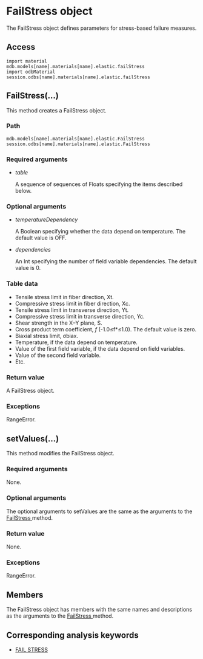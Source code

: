 # FailStress object

The FailStress object defines parameters for stress-based failure measures.

## Access

```
import material
mdb.models[name].materials[name].elastic.failStress
import odbMaterial
session.odbs[name].materials[name].elastic.failStress
```

## FailStress(...)



This method creates a FailStress object.



### Path

```
mdb.models[name].materials[name].elastic.FailStress
session.odbs[name].materials[name].elastic.FailStress
```

### Required arguments

- *table*

  A sequence of sequences of Floats specifying the items described below.

### Optional arguments

- *temperatureDependency*

  A Boolean specifying whether the data depend on temperature. The default value is OFF.

- *dependencies*

  An Int specifying the number of field variable dependencies. The default value is 0.

### Table data

- Tensile stress limit in fiber direction, Xt.
- Compressive stress limit in fiber direction, Xc.
- Tensile stress limit in transverse direction, Yt.
- Compressive stress limit in transverse direction, Yc.
- Shear strength in the X–Y plane, S.
- Cross product term coefficient, *f* (-1.0≤f*≤1.0). The default value is zero.
- Biaxial stress limit, σb⁢i⁢a⁢x.
- Temperature, if the data depend on temperature.
- Value of the first field variable, if the data depend on field variables.
- Value of the second field variable.
- Etc.

### Return value

A FailStress object.

### Exceptions

RangeError.



## setValues(...)



This method modifies the FailStress object.



### Required arguments

None.

### Optional arguments

The optional arguments to setValues are the same as the arguments to the [FailStress ](https://help.3ds.com/2022/english/DSSIMULIA_Established/SIMACAEKERRefMap/simaker-c-failstresspyc.htm?ContextScope=all#simaker-failstressfailstresspyc)method.

### Return value

None.

### Exceptions

RangeError.



## Members

The FailStress object has members with the same names and descriptions as the arguments to the [FailStress ](https://help.3ds.com/2022/english/DSSIMULIA_Established/SIMACAEKERRefMap/simaker-c-failstresspyc.htm?ContextScope=all#simaker-failstressfailstresspyc)method.



## Corresponding analysis keywords

- [FAIL STRESS](https://help.3ds.com/2022/english/DSSIMULIA_Established/SIMACAEKEYRefMap/simakey-r-failstress.htm?ContextScope=all#simakey-r-failstress)